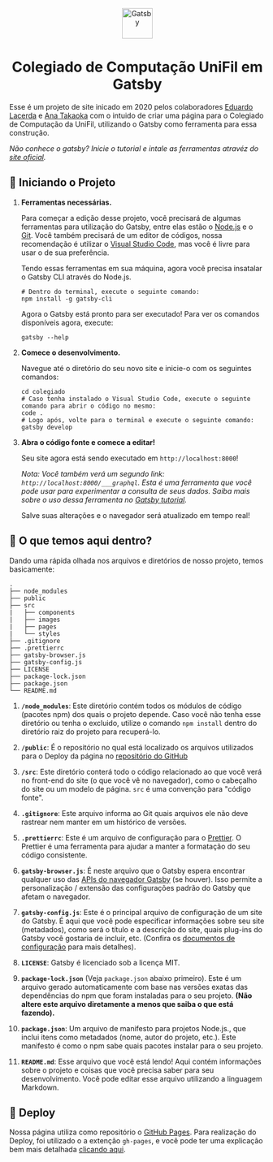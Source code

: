 <p align="center">
  <a href="https://www.gatsbyjs.org">
    <img alt="Gatsby" src="https://www.gatsbyjs.org/monogram.svg" width="60" />
  </a>
</p>
<h1 align="center">
  Colegiado de Computação UniFil em Gatsby
</h1>

Esse é um projeto de site inicado em 2020 pelos colaboradores [Eduardo Lacerda](https://github.com/dudulacerdadl) e [Ana Takaoka](https://github.com/AnaGabiK) com o intuido de criar uma página para o Colegiado de Computação da UniFil, utilizando o Gatsby como ferramenta para essa construção.

_Não conhece o gatsby? Inicie o tutorial e intale as ferramentas atravéz do [site oficial](https://www.gatsbyjs.org/tutorial/)._

## 🚀 Iniciando o Projeto

1.  **Ferramentas necessárias.**

    Para começar a edição desse projeto, você precisará de algumas ferramentas para utilização do Gatsby, entre elas estão o [Node.js](https://nodejs.org/pt-br/) e o [Git](https://gitforwindows.org/). Você também precisará de um editor de códigos, nossa recomendação é utilizar o [Visual Studio Code](https://code.visualstudio.com/), mas você é livre para usar o de sua preferência.

    Tendo essas ferramentas em sua máquina, agora você precisa insatalar o Gatsby CLI através do Node.js.

    ```shell
    # Dentro do terminal, execute o seguinte comando:
    npm install -g gatsby-cli
    ```

    Agora o Gatsby está pronto para ser executado! Para ver os comandos disponíveis agora, execute:

    ```shell
    gatsby --help
    ```

2.  **Comece o desenvolvimento.**

    Navegue até o diretório do seu novo site e inicie-o com os seguintes comandos:

    ```shell
    cd colegiado
    # Caso tenha instalado o Visual Studio Code, execute o seguinte comando para abrir o código no mesmo:
    code .
    # Logo após, volte para o terminal e execute o seguinte comando:
    gatsby develop
    ```

3.  **Abra o código fonte e comece a editar!**

    Seu site agora está sendo executado em `http://localhost:8000`!

    _Nota: Você também verá um segundo link: `http://localhost:8000/___graphql`. Esta é uma ferramenta que você pode usar para experimentar a consulta de seus dados. Saiba mais sobre o uso dessa ferramenta no [Gatsby tutorial](https://www.gatsbyjs.org/tutorial/part-five/#introducing-graphiql)._

    Salve suas alterações e o navegador será atualizado em tempo real!

## 🧐 O que temos aqui dentro?

Dando uma rápida olhada nos arquivos e diretórios de nosso projeto, temos basicamente:

    .
    ├── node_modules
    ├── public
    ├── src
    |   ├── components
    |   ├── images
    |   ├── pages
    |   └── styles
    ├── .gitignore
    ├── .prettierrc
    ├── gatsby-browser.js
    ├── gatsby-config.js
    ├── LICENSE
    ├── package-lock.json
    ├── package.json
    └── README.md

1.  **`/node_modules`**: Este diretório contém todos os módulos de código (pacotes npm) dos quais o projeto depende. Caso você não tenha esse diretório ou tenha o excluido, utilize o comando `npm install` dentro do diretório raiz do projeto para recuperá-lo.

2.  **`/public`**: É o repositório no qual está localizado os arquivos utilizados para o Deploy da página no [repositório do GitHub](https://ciencia-de-software.github.io/Colegiado/)

3.  **`/src`**: Este diretório conterá todo o código relacionado ao que você verá no front-end do site (o que você vê no navegador), como o cabeçalho do site ou um modelo de página. `src` é uma convenção para "código fonte".

4.  **`.gitignore`**: Este arquivo informa ao Git quais arquivos ele não deve rastrear nem manter em um histórico de versões.

5.  **`.prettierrc`**: Este é um arquivo de configuração para o [Prettier](https://prettier.io/). O Prettier é uma ferramenta para ajudar a manter a formatação do seu código consistente.

6.  **`gatsby-browser.js`**: É neste arquivo que o Gatsby espera encontrar qualquer uso das [APIs do navegador Gatsby](https://www.gatsbyjs.org/docs/browser-apis/) (se houver). Isso permite a personalização / extensão das configurações padrão do Gatsby que afetam o navegador.

7.  **`gatsby-config.js`**: Este é o principal arquivo de configuração de um site do Gatsby. É aqui que você pode especificar informações sobre seu site (metadados), como será o título e a descrição do site, quais plug-ins do Gatsby você gostaria de incluir, etc. (Confira os [documentos de configuração](https://www.gatsbyjs.org/docs/gatsby-config/) para mais detalhes).

8.  **`LICENSE`**: Gatsby é licenciado sob a licença MIT.

9. **`package-lock.json`** (Veja `package.json` abaixo primeiro). Este é um arquivo gerado automaticamente com base nas versões exatas das dependências do npm que foram instaladas para o seu projeto. **(Não altere este arquivo diretamente a menos que saiba o que está fazendo).**

10. **`package.json`**: Um arquivo de manifesto para projetos Node.js., que inclui itens como metadados (nome, autor do projeto, etc.). Este manifesto é como o npm sabe quais pacotes instalar para o seu projeto.

11. **`README.md`**: Esse arquivo que você está lendo! Aqui contém informações sobre o projeto e coisas que você precisa saber para seu desenvolvimento. Você pode editar esse arquivo utilizando a linguagem Markdown.

## 💫 Deploy

Nossa página utiliza como repositório o [GitHub Pages](https://pages.github.com/). Para realização do Deploy, foi utilizado o a extenção `gh-pages`, e você pode ter uma explicação bem mais detalhada [clicando aqui](https://www.gatsbyjs.org/docs/how-gatsby-works-with-github-pages/).